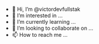 - 👋 Hi, I’m @victordevfullstak
- 👀 I’m interested in ...
- 🌱 I’m currently learning ...
- 💞️ I’m looking to collaborate on ...
- 📫 How to reach me ...

<!---
victordevfullstak/victordevfullstak is a ✨ special ✨ repository because its `README.md` (this file) appears on your GitHub profile.
You can click the Preview link to take a look at your changes.
--->
